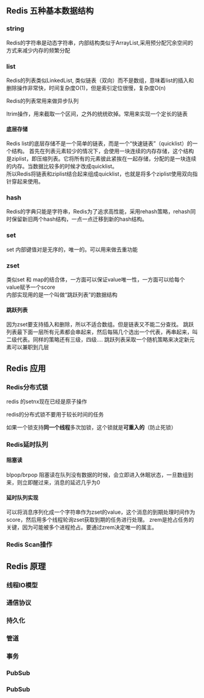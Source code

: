## Redis 五种基本数据结构
### string
Redis的字符串是动态字符串，内部结构类似于ArrayList,采用预分配冗余空间的方式来减少内存的频繁分配
### list
Redis的列表类似LinkedList, 类似链表（双向）而不是数组，意味着list的插入和删除操作非常快，时间复杂度O(1)，但是索引定位很慢，复杂度O(n)</br>

Redis的列表常用来做异步队列</br>

Itrim操作，用来截取一个区间，之外的统统砍掉。常用来实现一个定长的链表

#### 底层存储
Redis list的底层存储不是一个简单的链表，而是一个“快速链表”（quicklist）的一个结构。
首先在列表元素较少的情况下，会使用一块连续的内存存储，这个结构是ziplist，即压缩列表。它将所有的元素彼此紧挨在一起存储，分配的是一块连续的内存。当数据比较多的时候才改成quicklist。</br>
所以Redis将链表和ziplist结合起来组成quicklist，也就是将多个ziplist使用双向指针穿起来使用。

### hash
Redis的字典只能是字符串，Redis为了追求高性能，采用rehash策略，rehash同时保留新旧两个hash结构，一点一点迁移到新的hash结构。

### set
set 内部键值对是无序的，唯一的。可以用来做去重功能

### zset
类似set 和 map的结合体，一方面可以保证value唯一性，一方面可以给每个value赋予一个score</br>
内部实现用的是一个叫做“跳跃列表”的数据结构

#### 跳跃列表
因为zset要支持插入和删除，所以不适合数组。但是链表又不能二分查找。
跳跃列表最下面一层所有元素都会串起来，然后每隔几个选出一个代表，再串起来，叫二级代表。同样的策略还有三级，四级....
跳跃列表采取一个随机策略来决定新元素可以兼职到几层

## Redis 应用
### Redis分布式锁
redis 的setnx现在已经是原子操作

redis的分布式锁不要用于较长时间的任务

如果一个锁支持**同一个线程**多次加锁，这个锁就是**可重入的**（防止死锁）
### Redis延时队列
#### 阻塞读
blpop/brpop
阻塞读在队列没有数据的时候，会立即进入休眠状态，一旦数组到来，则立即醒过来，消息的延迟几乎为0
#### 延时队列实现
可以将消息序列化成一个字符串作为zset的value，这个消息的到期处理时间作为score，然后用多个线程轮询zset获取到期的任务进行处理。
zrem是抢占任务的关键，因为可能被多个进程抢占。要通过zrem决定唯一的属主。

### Redis Scan操作

## Redis 原理

### 线程IO模型
### 通信协议
### 持久化
### 管道
### 事务
### PubSub
### PubSub

